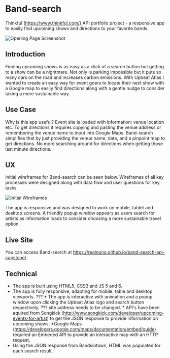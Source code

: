 # Band-search
Thinkful (https://www.thinkful.com/) API portfolio project - a responsive app to easily find upcoming shows and directions to your favorite bands.

![Opening Page Screenshot](https://raw.githubusercontent.com/realnuno/band-search-api-capstone/master/images/band-search-screen-shot.png)


## Introduction
Finding upcoming shows is as easy as a click of a search button but getting to a show can be a nightmare. Not only is parking impossible but it puts so many cars on the road and increases carbon emissions. With Upbeat Atlas I wanted to create an easy way for event goers to locate their next show with a Google map to easily find directions along with a gentle nudge to consider taking a more sustainable way.


## Use Case
Why is this app useful? Event site is loaded with information: venue location etc. To get directions it requires copying and pasting the venue address or remembering the venue name to input into Google Maps. Band-search simplifies that by just providing the venue name, date, and a pinpoint map to get directions. No more searching around for directions when getting those last minute directions.

## UX

Initial wireframes for Band-search can be seen below. Wireframes of all key processes were designed along with data flow and user questions for key tasks.

![Initial Wireframes](https://github.com/LeahBorns/upbeat-atlas-artist-finder-songkick-api-capstone/blob/master/github-images/user-flow-wire-frame-thinkful.jpg)

The app is responsive and was designed to work on mobile, tablet and desktop screens. A friendly popup window appears as users search for artists as information loads to consider choosing a more sustainable travel option.

## Live Site
You can access Band-search at https://realnuno.github.io/band-search-api-capstone/

## Technical
* The app is built using HTML5, CSS3 and JS 5 and 6.
* The app is fully responsive, adapting for mobile, table and desktop viewports.
??? * The app is interactive with animation and a popup window upon clicking the Upbeat Atlas logo and search button respectively.
??? site address needs to be changed. * API's have been aquired from Songkick (http://www.songkick.com/developer/upcoming-events-for-artist) to get the JSON response to provide information on upcoming shows.
*Google Maps (https://developers.google.com/maps/documentation/embed/guide) required an Embeded API to provide an interactive map with an HTTP request.
* Using the JSON response from Bandsintown, HTML was populated for each search result.
